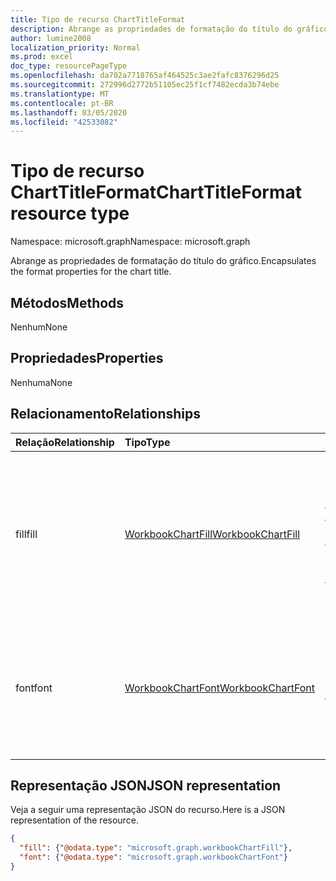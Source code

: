 ```yaml
---
title: Tipo de recurso ChartTitleFormat
description: Abrange as propriedades de formatação do título do gráfico.
author: lumine2008
localization_priority: Normal
ms.prod: excel
doc_type: resourcePageType
ms.openlocfilehash: da702a7718765af464525c3ae2fafc8376296d25
ms.sourcegitcommit: 272996d2772b51105ec25f1cf7482ecda3b74ebe
ms.translationtype: MT
ms.contentlocale: pt-BR
ms.lasthandoff: 03/05/2020
ms.locfileid: "42533082"
---
```

# <a name="charttitleformat-resource-type"></a><span data-ttu-id="69cef-103">Tipo de recurso ChartTitleFormat</span><span class="sxs-lookup"><span data-stu-id="69cef-103">ChartTitleFormat resource type</span></span>

<span data-ttu-id="69cef-104">Namespace: microsoft.graph</span><span class="sxs-lookup"><span data-stu-id="69cef-104">Namespace: microsoft.graph</span></span>

<span data-ttu-id="69cef-105">Abrange as propriedades de formatação do título do gráfico.</span><span class="sxs-lookup"><span data-stu-id="69cef-105">Encapsulates the format properties for the chart title.</span></span>


## <a name="methods"></a><span data-ttu-id="69cef-106">Métodos</span><span class="sxs-lookup"><span data-stu-id="69cef-106">Methods</span></span>
<span data-ttu-id="69cef-107">Nenhum</span><span class="sxs-lookup"><span data-stu-id="69cef-107">None</span></span>

## <a name="properties"></a><span data-ttu-id="69cef-108">Propriedades</span><span class="sxs-lookup"><span data-stu-id="69cef-108">Properties</span></span>
<span data-ttu-id="69cef-109">Nenhuma</span><span class="sxs-lookup"><span data-stu-id="69cef-109">None</span></span>

## <a name="relationships"></a><span data-ttu-id="69cef-110">Relacionamento</span><span class="sxs-lookup"><span data-stu-id="69cef-110">Relationships</span></span>
| <span data-ttu-id="69cef-111">Relação</span><span class="sxs-lookup"><span data-stu-id="69cef-111">Relationship</span></span> | <span data-ttu-id="69cef-112">Tipo</span><span class="sxs-lookup"><span data-stu-id="69cef-112">Type</span></span>   |<span data-ttu-id="69cef-113">Descrição</span><span class="sxs-lookup"><span data-stu-id="69cef-113">Description</span></span>|
|:---------------|:--------|:----------|
|<span data-ttu-id="69cef-114">fill</span><span class="sxs-lookup"><span data-stu-id="69cef-114">fill</span></span>|[<span data-ttu-id="69cef-115">WorkbookChartFill</span><span class="sxs-lookup"><span data-stu-id="69cef-115">WorkbookChartFill</span></span>](chartfill.md)|<span data-ttu-id="69cef-p101">Representa o formato de preenchimento de um objeto, que inclui informações sobre a formatação da tela de fundo. Somente leitura.</span><span class="sxs-lookup"><span data-stu-id="69cef-p101">Represents the fill format of an object, which includes background formatting information. Read-only.</span></span>|
|<span data-ttu-id="69cef-118">font</span><span class="sxs-lookup"><span data-stu-id="69cef-118">font</span></span>|[<span data-ttu-id="69cef-119">WorkbookChartFont</span><span class="sxs-lookup"><span data-stu-id="69cef-119">WorkbookChartFont</span></span>](chartfont.md)|<span data-ttu-id="69cef-120">Representa os atributos de fonte do objeto atual, como nome, tamanho, cor, dentre outros.</span><span class="sxs-lookup"><span data-stu-id="69cef-120">Represents the font attributes (font name, font size, color, etc.) for the current object.</span></span> <span data-ttu-id="69cef-121">Somente leitura.</span><span class="sxs-lookup"><span data-stu-id="69cef-121">Read-only.</span></span>|



## <a name="json-representation"></a><span data-ttu-id="69cef-122">Representação JSON</span><span class="sxs-lookup"><span data-stu-id="69cef-122">JSON representation</span></span>

<span data-ttu-id="69cef-123">Veja a seguir uma representação JSON do recurso.</span><span class="sxs-lookup"><span data-stu-id="69cef-123">Here is a JSON representation of the resource.</span></span>

<!--{
  "blockType": "resource",
  "optionalProperties": [],
  "baseType": "microsoft.graph.entity",
  "@odata.type": "microsoft.graph.workbookChartTitleFormat"
}-->

```json
{
  "fill": {"@odata.type": "microsoft.graph.workbookChartFill"},
  "font": {"@odata.type": "microsoft.graph.workbookChartFont"}
}
```

<!-- uuid: 8fcb5dbc-d5aa-4681-8e31-b001d5168d79
2015-10-25 14:57:30 UTC -->
<!-- {
  "type": "#page.annotation",
  "description": "ChartAreaFormat resource",
  "keywords": "",
  "section": "documentation",
  "tocPath": ""
}-->
